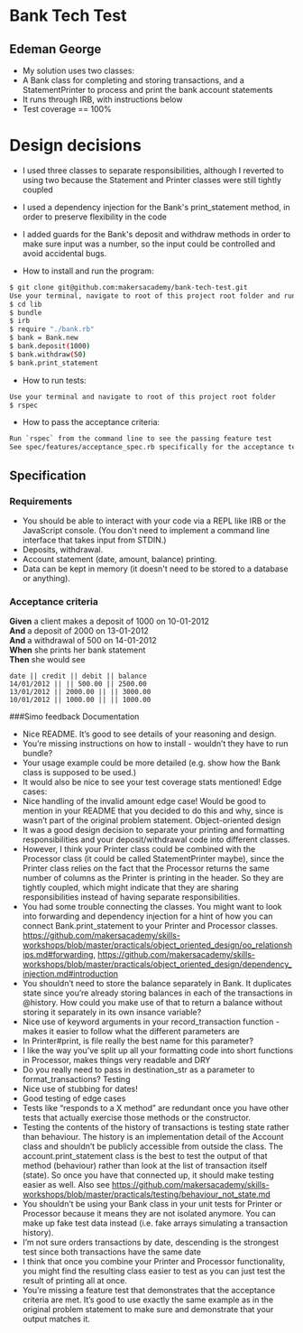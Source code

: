 Bank Tech Test
=================

## Edeman George
* My solution uses two classes:
* A Bank class for completing and storing transactions, and a StatementPrinter to process and print the bank account statements
* It runs through IRB, with instructions below
* Test coverage == 100%


# Design decisions
* I used three classes to separate responsibilities, although I reverted to using two because the Statement and Printer classes were still tightly coupled
* I used a dependency injection for the Bank's print_statement method, in order to preserve flexibility in the code
* I added guards for the Bank's deposit and withdraw methods in order to make sure input was a number, so the input could be controlled and avoid accidental bugs.

* How to install and run the program:
```sh
$ git clone git@github.com:makersacademy/bank-tech-test.git
Use your terminal, navigate to root of this project root folder and run the following commands
$ cd lib
$ bundle
$ irb
$ require "./bank.rb"
$ bank = Bank.new
$ bank.deposit(1000)
$ bank.withdraw(50)
$ bank.print_statement
```
* How to run tests:
```sh
Use your terminal and navigate to root of this project root folder
$ rspec
```

* How to pass the acceptance criteria:
```sh
Run `rspec` from the command line to see the passing feature test
See spec/features/acceptance_spec.rb specifically for the acceptance test hardcoded
```

## Specification

### Requirements

* You should be able to interact with your code via a REPL like IRB or the JavaScript console.  (You don't need to implement a command line interface that takes input from STDIN.)
* Deposits, withdrawal.
* Account statement (date, amount, balance) printing.
* Data can be kept in memory (it doesn't need to be stored to a database or anything).

### Acceptance criteria

**Given** a client makes a deposit of 1000 on 10-01-2012  
**And** a deposit of 2000 on 13-01-2012  
**And** a withdrawal of 500 on 14-01-2012  
**When** she prints her bank statement  
**Then** she would see

```
date || credit || debit || balance
14/01/2012 || || 500.00 || 2500.00
13/01/2012 || 2000.00 || || 3000.00
10/01/2012 || 1000.00 || || 1000.00
```

###Simo feedback
Documentation
- Nice README. It’s good to see details of your reasoning and design.
- You’re missing instructions on how to install - wouldn’t they have to run bundle?
- Your usage example could be more detailed (e.g. show how the Bank class is supposed to be used.)
- It would also be nice to see your test coverage stats mentioned!
Edge cases:
- Nice handling of the invalid amount edge case! Would be good to mention in your README that you decided to do this and why, since is wasn’t part of the original problem statement.
Object-oriented design
- It was a good design decision to separate your printing and formatting responsibilities and your deposit/withdrawal code into different classes.
- However, I think your Printer class could be combined with the Processor class (it could be called StatementPrinter maybe), since the Printer class relies on the fact that the Processor returns the same number of columns as the Printer is printing in the header. So they are tightly coupled, which might indicate that they are sharing responsibilities instead of having separate responsibilities.
- You had some trouble connecting the classes. You might want to look into forwarding and dependency injection for a hint of how you can connect Bank.print_statement to your Printer and Processor classes. https://github.com/makersacademy/skills-workshops/blob/master/practicals/object_oriented_design/oo_relationships.md#forwarding, https://github.com/makersacademy/skills-workshops/blob/master/practicals/object_oriented_design/dependency_injection.md#introduction
- You shouldn’t need to store the balance separately in Bank. It duplicates state since you’re already storing balances in each of the transactions in @history. How could you make use of that to return a balance without storing it separately in its own insance variable?
- Nice use of keyword arguments in your record_transaction function - makes it easier to follow what the different parameters are
- In Printer#print, is file really the best name for this parameter?
- I like the way you’ve split up all your formatting code into short functions in Processor, makes things very readable and DRY
- Do you really need to pass in destination_str as a parameter to format_transactions?
Testing
- Nice use of stubbing for dates!
- Good testing of edge cases
- Tests like “responds to a X method” are redundant once you have other tests that actually exercise those methods or the constructor.
- Testing the contents of the history of transactions is testing state rather than behaviour. The history is an implementation detail of the Account class and shouldn’t be publicly accessible from outside the class. The account.print_statement class is the best to test the output of that method (behaviour) rather than look at the list of transaction itself (state). So once you have that connected up, it should make testing easier as well. Also see https://github.com/makersacademy/skills-workshops/blob/master/practicals/testing/behaviour_not_state.md
- You shouldn’t be using your Bank class in your unit tests for Printer or Processor because it means they are not isolated anymore. You can make up fake test data instead (i.e. fake arrays simulating a transaction history).
- I’m not sure orders transactions by date, descending is the strongest test since both transactions have the same date
- I think that once you combine your Printer and Processor functionality, you might find the resulting class easier to test as you can just test the result of printing all at once.
- You’re missing a feature test that demonstrates that the acceptance criteria are met. It’s good to use exactly the same example as in the original problem statement to make sure and demonstrate that your output matches it.

